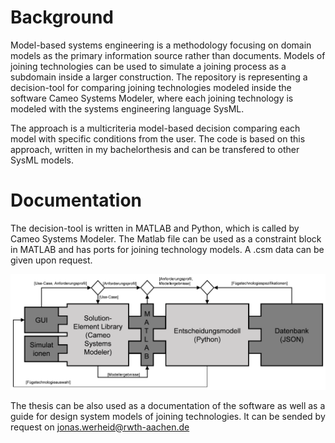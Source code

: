 # Background

Model-based systems engineering is a methodology focusing on domain models as the primary information source rather than documents. Models of joining technologies can be used to simulate a joining process as a subdomain inside a larger construction. The repository is representing a decision-tool for comparing joining technologies modeled inside the software Cameo Systems Modeler, where each joining technology is modeled with the systems engineering language SysML.

The approach is a multicriteria model-based decision comparing each model with specific conditions from the user. The code is based on this approach, written in my bachelorthesis and can be transfered to other SysML models. 

# Documentation

The decision-tool is written in MATLAB and Python, which is called by Cameo Systems Modeler. The Matlab file can be used as a constraint block in MATLAB and has ports for joining technology models. A .csm data can be given upon request.

![graph](software_architecture.png)

The thesis can be also used as a documentation of the software as well as a guide for design system models of joining technologies. It can be sended by request on jonas.werheid@rwth-aachen.de
